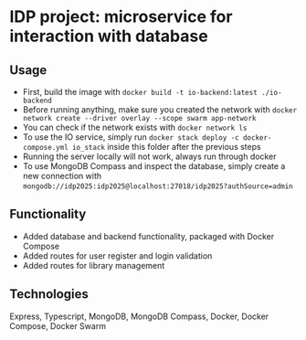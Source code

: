 # IDP project: microservice for interaction with database

## Usage
* First, build the image with `docker build -t io-backend:latest ./io-backend`
* Before running anything, make sure you created the network with `docker network create --driver overlay --scope swarm app-network`
* You can check if the network exists with `docker network ls`
* To use the IO service, simply run `docker stack deploy -c docker-compose.yml io_stack` inside this folder after the previous steps
* Running the server locally will not work, always run through docker
* To use MongoDB Compass and inspect the database, simply create a new connection
with `mongodb://idp2025:idp2025@localhost:27018/idp2025?authSource=admin`

## Functionality
* Added database and backend functionality, packaged with Docker Compose 
* Added routes for user register and login validation
* Added routes for library management

## Technologies
Express, Typescript, MongoDB, MongoDB Compass, Docker, Docker Compose, Docker Swarm
